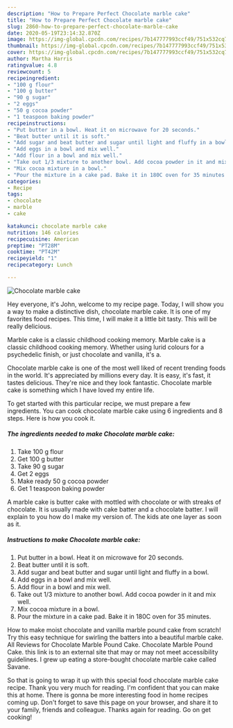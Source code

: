 ```yaml
---
description: "How to Prepare Perfect Chocolate marble cake"
title: "How to Prepare Perfect Chocolate marble cake"
slug: 2860-how-to-prepare-perfect-chocolate-marble-cake
date: 2020-05-19T23:14:32.870Z
image: https://img-global.cpcdn.com/recipes/7b147777993ccf49/751x532cq70/chocolate-marble-cake-recipe-main-photo.jpg
thumbnail: https://img-global.cpcdn.com/recipes/7b147777993ccf49/751x532cq70/chocolate-marble-cake-recipe-main-photo.jpg
cover: https://img-global.cpcdn.com/recipes/7b147777993ccf49/751x532cq70/chocolate-marble-cake-recipe-main-photo.jpg
author: Martha Harris
ratingvalue: 4.8
reviewcount: 5
recipeingredient:
- "100 g flour"
- "100 g butter"
- "90 g sugar"
- "2 eggs"
- "50 g cocoa powder"
- "1 teaspoon baking powder"
recipeinstructions:
- "Put butter in a bowl. Heat it on microwave for 20 seconds."
- "Beat butter until it is soft."
- "Add sugar and beat butter and sugar until light and fluffy in a bowl."
- "Add eggs in a bowl and mix well."
- "Add flour in a bowl and mix well."
- "Take out 1/3 mixture to another bowl. Add cocoa powder in it and mix well."
- "Mix cocoa mixture in a bowl."
- "Pour the mixture in a cake pad. Bake it in 180C oven for 35 minutes."
categories:
- Recipe
tags:
- chocolate
- marble
- cake

katakunci: chocolate marble cake 
nutrition: 146 calories
recipecuisine: American
preptime: "PT28M"
cooktime: "PT42M"
recipeyield: "1"
recipecategory: Lunch

---
```



![Chocolate marble cake](https://img-global.cpcdn.com/recipes/7b147777993ccf49/751x532cq70/chocolate-marble-cake-recipe-main-photo.jpg)

Hey everyone, it's John, welcome to my recipe page. Today, I will show you a way to make a distinctive dish, chocolate marble cake. It is one of my favorites food recipes. This time, I will make it a little bit tasty. This will be really delicious.

Marble cake is a classic childhood cooking memory. Marble cake is a classic childhood cooking memory. Whether using lurid colours for a psychedelic finish, or just chocolate and vanilla, it&#39;s a.

Chocolate marble cake is one of the most well liked of recent trending foods in the world. It's appreciated by millions every day. It is easy, it's fast, it tastes delicious. They're nice and they look fantastic. Chocolate marble cake is something which I have loved my entire life.


To get started with this particular recipe, we must prepare a few ingredients. You can cook chocolate marble cake using 6 ingredients and 8 steps. Here is how you cook it.

<!--inarticleads1-->

##### The ingredients needed to make Chocolate marble cake:

1. Take 100 g flour
1. Get 100 g butter
1. Take 90 g sugar
1. Get 2 eggs
1. Make ready 50 g cocoa powder
1. Get 1 teaspoon baking powder


A marble cake is butter cake with mottled with chocolate or with streaks of chocolate. It is usually made with cake batter and a chocolate batter. I will explain to you how do I make my version of. The kids ate one layer as soon as it. 

<!--inarticleads2-->

##### Instructions to make Chocolate marble cake:

1. Put butter in a bowl. Heat it on microwave for 20 seconds.
1. Beat butter until it is soft.
1. Add sugar and beat butter and sugar until light and fluffy in a bowl.
1. Add eggs in a bowl and mix well.
1. Add flour in a bowl and mix well.
1. Take out 1/3 mixture to another bowl. Add cocoa powder in it and mix well.
1. Mix cocoa mixture in a bowl.
1. Pour the mixture in a cake pad. Bake it in 180C oven for 35 minutes.


How to make moist chocolate and vanilla marble pound cake from scratch! Try this easy technique for swirling the batters into a beautiful marble cake. All Reviews for Chocolate Marble Pound Cake. Chocolate Marble Pound Cake. this link is to an external site that may or may not meet accessibility guidelines. I grew up eating a store-bought chocolate marble cake called Savane. 

So that is going to wrap it up with this special food chocolate marble cake recipe. Thank you very much for reading. I'm confident that you can make this at home. There is gonna be more interesting food in home recipes coming up. Don't forget to save this page on your browser, and share it to your family, friends and colleague. Thanks again for reading. Go on get cooking!
